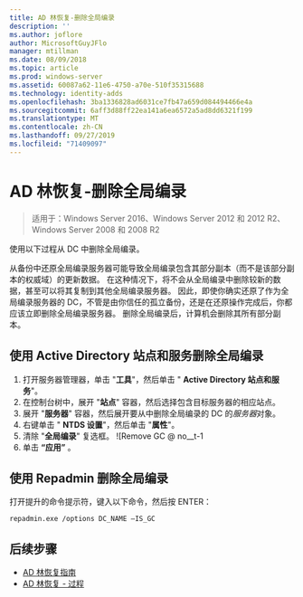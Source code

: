 ```yaml
---
title: AD 林恢复-删除全局编录
description: ''
ms.author: joflore
author: MicrosoftGuyJFlo
manager: mtillman
ms.date: 08/09/2018
ms.topic: article
ms.prod: windows-server
ms.assetid: 60087a62-11e6-4750-a70e-510f35315688
ms.technology: identity-adds
ms.openlocfilehash: 3ba1336828ad6031ce7fb47a659d084494466e4a
ms.sourcegitcommit: 6aff3d88ff22ea141a6ea6572a5ad8dd6321f199
ms.translationtype: MT
ms.contentlocale: zh-CN
ms.lasthandoff: 09/27/2019
ms.locfileid: "71409097"
---
```

# <a name="ad-forest-recovery---removing-the-global-catalog"></a>AD 林恢复-删除全局编录  

>适用于：Windows Server 2016、Windows Server 2012 和 2012 R2、Windows Server 2008 和 2008 R2

 使用以下过程从 DC 中删除全局编录。 
  
 从备份中还原全局编录服务器可能导致全局编录包含其部分副本（而不是该部分副本的权威域）的更新数据。 在这种情况下，将不会从全局编录中删除较新的数据，甚至可以将其复制到其他全局编录服务器。 因此，即使你确实还原了作为全局编录服务器的 DC，不管是由你信任的孤立备份，还是在还原操作完成后，你都应该立即删除全局编录服务器。 删除全局编录后，计算机会删除其所有部分副本。 
  
## <a name="to-remove-the-global-catalog-using-active-directory-sites-and-services"></a>使用 Active Directory 站点和服务删除全局编录  
 
1. 打开服务器管理器，单击 "**工具**"，然后单击 " **Active Directory 站点和服务**"。 
2. 在控制台树中，展开 "**站点**" 容器，然后选择包含目标服务器的相应站点。 
3. 展开 "**服务器**" 容器，然后展开要从中删除全局编录的 DC 的*服务器*对象。 
4. 右键单击 " **NTDS 设置**"，然后单击 "**属性**"。 
5. 清除 "**全局编录**" 复选框。 
   ![Remove GC @ no__t-1
6. 单击 **“应用”** 。
  
## <a name="to-remove-the-global-catalog-using-repadmin"></a>使用 Repadmin 删除全局编录  
  
打开提升的命令提示符，键入以下命令，然后按 ENTER：  

   ```
   repadmin.exe /options DC_NAME –IS_GC  
   ```  

## <a name="next-steps"></a>后续步骤

- [AD 林恢复指南](AD-Forest-Recovery-Guide.md)
- [AD 林恢复 - 过程](AD-Forest-Recovery-Procedures.md)
